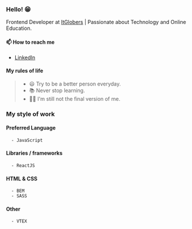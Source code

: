 ### Hello! 😁

<!--
**juliocesardeveloper/juliocesardeveloper** is a ✨ _special_ ✨ repository because its `README.md` (this file) appears on your GitHub profile.

Here are some ideas to get you started:

- 🔭 I’m currently working on ...
- 🌱 I’m currently learning ...
- 👯 I’m looking to collaborate on ...
- 🤔 I’m looking for help with ...
- 💬 Ask me about ...
- 📫 How to reach me: ...
- 😄 Pronouns: ...
- ⚡ Fun fact: ...
-->
Frontend Developer at [ItGlobers](https://itglobers.com/) | Passionate about Technology and Online Education.

#### 📫 How to reach me

- [LinkedIn](https://www.linkedin.com/in/julio-cesar-arroyave/)

#### My rules of life

> - 😃 Try to be a better person everyday.
> - 📚 Never stop learning.
> - 🧙‍♂️ I'm still not the final version of me.

### My style of work

#### Preferred Language
      - JavaScript

#### Libraries / frameworks
      - ReactJS

#### HTML & CSS
      - BEM
      - SASS
      
#### Other
      - VTEX

